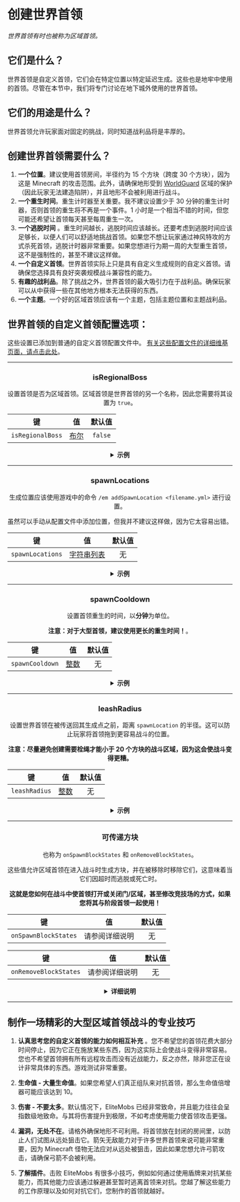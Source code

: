 # 创建世界首领

*世界首领有时也被称为区域首领。*
## 它们是什么？

世界首领是自定义首领，它们会在特定位置以特定延迟生成。这些也是地牢中使用的首领。尽管在本节中，我们将专门讨论在地下城外使用的世界首领。

## 它们的用途是什么？

世界首领允许玩家面对固定的挑战，同时知道战利品将是丰厚的。

## 创建世界首领需要什么？

1. **一个位置**。建议使用首领房间，半径约为 15 个方块（跨度 30 个方块），因为这是 Minecraft
   的攻击范围。此外，请确保地形受到 [WorldGuard](https://dev.bukkit.org/projects/worldguard)
   区域的保护（因此玩家无法建造陷阱），并且地形不会被利用进行战斗。
2. **一个重生时间**。重生计时器至关重要。我不建议设置少于 30 分钟的重生计时器，否则首领的重生将不再是一个事件。1
   小时是一个相当不错的时间，但您可能还希望让首领每天甚至每周重生一次。
3. **一个逃脱时间**
   。重生时间越长，逃脱时间应该越长。还要考虑到逃脱时间应该足够长，以便人们可以舒适地挑战首领。如果您不想让玩家通过神风特攻的方式杀死首领，逃脱计时器非常重要。如果您想进行为期一周的大型重生首领，这不是强制性的，甚至不建议这样做。
4. **一个自定义首领**。世界首领实际上只是具有自定义生成规则的自定义首领。请确保您选择具有良好突袭规模战斗兼容性的能力。
5. **有趣的战利品**。除了挑战之外，世界首领的最大吸引力在于战利品。确保玩家可以从中获得一些在其他地方根本无法获得的东西。
6. **一个主题**。一个好的区域首领应该有一个主题，包括主题位置和主题战利品。

## 世界首领的自定义首领配置选项：

这些设置已添加到普通的自定义首领配置文件中。 [有关这些配置文件的详细维基页面，请点击此处]($language$/elitemobs/creating_bosses.md)。

<div align="center">

***

### isRegionalBoss

设置首领是否为区域首领。区域首领是世界首领的另一个名称，因此您需要将其设置为 `true`。

| 键                |       值        |   默认值   |
|------------------|:--------------:|:-------:|
| `isRegionalBoss` | [布尔](#boolean) | `false` |

<details> 

<summary><b>示例</b></summary>

<div align="left">

```yml
isRegionalBoss: true
```

</div>

</details>

***

### spawnLocations

生成位置应该使用游戏中的命令 `/em addSpawnLocation <filename.yml>` 进行设置。

虽然可以手动从配置文件中添加位置，但我并不建议这样做，因为它太容易出错。

| 键                |           值           | 默认值 |
|------------------|:---------------------:|:---:|
| `spawnLocations` | [字符串列表](#string_list) |  无  |

<details> 

<summary><b>示例</b></summary>

<div align="left">

配置文件中的位置（供高级用户使用）区域首领的配置文件通过存储多个生成位置以及重生计时器，在一个文件中存储该区域首领的所有实例。

实际上，这意味着此条目：

```yaml
spawnLocations:
- elitemobs_sewer_maze,-70.17178578884845,168.2,-173.17112099568718,-271.24023,64.19999:1610710903931
- elitemobs_sewer_maze,-135.02262355317436,168.2,-153.28849346821508,-98.53906,60.750263:1609026066482
- elitemobs_sewer_maze,-70.43846307626053,168.2,-174.13499832314378,-271.24023,64.19999:1610710886530
- elitemobs_sewer_maze,-130.39762674971664,168.2,-171.67396911490718,-47.532227,51.900173:1609026066482
- elitemobs_sewer_maze,-117.12782160766056,162.2,-166.40989416757444,-71.37402,-1.4997427:1610710974882
- elitemobs_sewer_maze,-105.13138759611667,168.2,-169.85898023126538,-124.34766,41.24988:1610710945331
- elitemobs_sewer_maze,-106.21847515732084,169.2,-152.3609257554766,-170.86523,21.450315:1610537606222
```

包含 7 个不同的区域首领，位于不同的位置，并具有不同的重生计时器。

让我们分解一下详细信息，看看第一个区域首领：

```yaml
- elitemobs_sewer_maze,-70.17178578884845,168.2,-173.17112099568718,-271.24023,64.19999:1610710903931
```

由于这遵循格式 `world,x,y,z,pitch,yaw:unixTimeStamp`，因此首领生成在名为 `elitemobs_sewer_maze` 的世界中，坐标为
x = `-70.17178578884845`，y = `168.2`，z = `-173.17112099568718`，俯仰角 = `-271.24023`，偏航角 = `64.19999`。

unix 时间戳以 unix 时间格式存储首领重生的时间。这用于通过重启存储重生时间。如果您想知道它对应的时间，您可以在网上找到无数的
unix 时间到实时转换工具。

如果您希望特定的首领在重新加载或重启后重生，您只需清除 `:unixTimeStamp` 条目即可。

</div>

</details>

***

### spawnCooldown

设置首领重生的时间，以**分钟**为单位。

**注意：对于大型首领，建议使用更长的重生时间！**。

| 键               |       值        | 默认值 |
|-----------------|:--------------:|:---:|
| `spawnCooldown` | [整数](#integer) |  无  |

<details> 

<summary><b>示例</b></summary>

<div align="left">

```yml
spawnCooldown: 20
```

</div>

</details>

***

### leashRadius

设置世界首领在被传送回其生成点之前，距离 `spawnLocation` 的半径。这可以防止玩家将首领拖到更容易战斗的位置。

**注意：尽量避免创建需要栓绳才能小于 20 个方块的战斗区域，因为这会使战斗变得更糟。**

| 键             |       值        | 默认值 |
|---------------|:--------------:|:---:|
| `leashRadius` | [整数](#integer) |  无  |

<details> 

<summary><b>示例</b></summary>

<div align="left">

```yml
leashRadius: 30
```

</div>

</details>

***

### 可传递方块

也称为 `onSpawnBlockStates` 和 `onRemoveBlockStates`。

这些值允许区域首领在进入战斗时生成方块，并在被移除时移除它们，这意味着当它们因超时而逃脱或死亡时。

**这就是您如何在战斗中使首领打开或关闭门/区域，甚至修改竞技场的方式，如果您将其与阶段首领一起使用！**

| 键                    |    值    | 默认值 |
|----------------------|:-------:|:---:|
| `onSpawnBlockStates` | 请参阅详细说明 |  无  |

| 键                     |    值    | 默认值 |
|-----------------------|:-------:|:---:|
| `onRemoveBlockStates` | 请参阅详细说明 |  无  |

<details> 

<summary><b>详细说明</b></summary>

<div align="left">

**所有方块都相对于生成位置。在开始设置任何方块之前，请确保您拥有最终的生成位置。**

</br>如果您已经制作了一个大型的可传递方块区域，现在需要移动首领，但您不想重做可传递方块。然后，您可以使用
EliteScript [传送]($language$/elitemobs/elitescript_actions.md&section=teleport) 操作在首领生成后将其移动到正确的位置。请记住，您必须相应地调整您的栓绳。

由于设置方块的复杂性，不建议您手动执行此操作。您应该使用以下命令来执行此操作：

- /em registerblocks <regional\_boss\_file.yml> <on\_spawn/on\_remove>
- /em registerblocksedit <regional\_boss\_file.yml> <on\_spawn/on\_remove>
- /em registerblocksarea <regional\_boss\_file.yml> <on\_spawn/on\_remove>
- /em registerblocksareaedit <regional\_boss\_file.yml> <on\_spawn/on\_remove>
- /em cancelblocks

让我们分解一下。

**/em registerblocks <regional\_boss\_file.yml> <on\_spawn/on\_remove>**

最基本的命令。这是一个切换，您运行一次以启动，再次运行以提交。就像所有其他命令一样，您选择是否将这些方块设置为针对 `on_spawn`
或 `on_remove` 状态进行修改。

如果注册 on\_spawn，这将在首领生成或重生时修改方块。如果注册 on\_remove，这将在首领死亡或使用自定义首领超时机制超时时修改方块。

要注册方块，只需在此设置开启时放置或移除您希望修改的方块即可。

**/em registerblocksedit <regional\_boss\_file.yml> <on\_spawn/on\_remove>**

如果您想修改已经设置的方块，您可以使用此命令。其工作方式与 `/em registerblocks <regional_boss_file.yml> <on_spawn/on_remove>`
非常相似。

**/em registerblocksarea <regional\_boss\_file.yml> <on\_spawn/on\_remove>**

与 `/em registerblocks <regional_boss_file.yml> <on_spawn/on\_remove>` 类似，这允许您注册方块，但它允许通过获取两个相对的角（与
worldedit / worldguard 区域选择相同）来选择它们，而不是单独选择方块。

出于安全原因，区域选择的上限为 200 个方块（默认情况下，可在 config.yml
中修改）。请记住，每个方块都在同一刻进行修改，因此如果您正在修改大量地形，您可能会在运行这些修改时开始看到大的延迟峰值。

**/em registerblocksareaedit <regional\_boss\_file.yml> <on\_spawn/on\_remove>**

其工作方式与 `/em registerblocksedit` 相同，但用于区域。可用于超过区域的 200 个（默认）方块注册限制。

**/em cancelblocks**

如果您在注册方块时犯了错误，您可以随时运行此命令以取消注册。它将恢复您在该编辑/注册中开始注册的任何更改。

</div>

</details>

</div>

***

## 制作一场精彩的大型区域首领战斗的专业技巧

1. **认真思考您的自定义首领的能力如何相互补充**
   。您不希望您的首领花费大部分时间停止，因为它正在施放某些东西，因为这实际上会使战斗变得非常容易。您也不希望首领拥有所有远程攻击而没有近战能力，反之亦然，除非您正在设计非常具体的东西。游戏测试非常重要。


2. **生命值 - 大量生命值**。如果您希望人们真正组队来对抗首领，那么生命值倍增器可能应该达到 10。


3. **伤害 - 不要太多**。默认情况下，EliteMobs 已经非常致命，并且能力往往会呈指数级地致命。与其将伤害提升到极限，不如考虑使用能力使首领攻击更强。


4. **漏洞，无处不在**。请格外确保地形不可利用。将首领放在封闭的房间里，以防止人们试图从远处狙击它。箭矢无敌能力对于许多世界首领来说可能非常重要，因为
   Minecraft 怪物无法应对从远处被狙击，因此如果您想允许弓箭攻击，请确保弓箭不会被利用。


5. **了解插件**。击败 EliteMobs 有很多小技巧，例如如何通过使用盾牌来对抗某些能力，而其他能力应该通过躲避甚至暂时逃离首领来对抗。您越了解这些能力的工作原理以及如何对抗它们，您制作的首领就越好。
